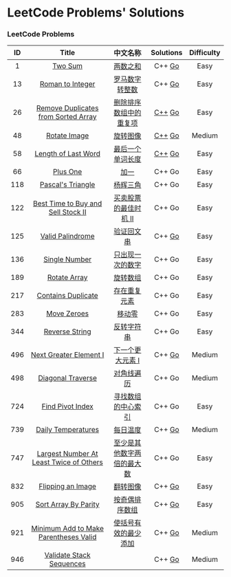 # LeetCode Problems' Solutions

### LeetCode Problems
| ID | Title | 中文名称 | Solutions | Difficulty |
| :------: | :------: | :------: | :------: | :------: |
| 1 | [Two Sum](https://leetcode.com/problems/two-sum/) | [两数之和](https://leetcode-cn.com/problems/two-sum/) | C++ [Go](https://github.com/SpiffyEight77/LeetCode/blob/master/Algorithm%20Problems/1.%20Two%20Sum/Two%20Sum.go) | Easy |
| 13 | [Roman to Integer](https://leetcode.com/problems/roman-to-integer/description/) | [罗马数字转整数](https://leetcode-cn.com/problems/roman-to-integer/) | C++ [Go](https://github.com/SpiffyEight77/LeetCode/blob/master/Algorithm%20Problems/13.%20Roman%20to%20Integer/Roman%20to%20Integer.go) | Easy |
| 26 | [Remove Duplicates from Sorted Array](https://leetcode.com/problems/remove-duplicates-from-sorted-array/) | [删除排序数组中的重复项](https://leetcode-cn.com/problems/remove-duplicates-from-sorted-array/description/) | [C++](https://github.com/SpiffyEight77/LeetCode/blob/master/Algorithm/Remove%20Duplicates%20from%20Sorted%20Array/Remove%20Duplicates%20from%20Sorted%20Array.cpp) [Go](https://github.com/SpiffyEight77/LeetCode/tree/master/Algorithm/Remove%20Duplicates%20from%20Sorted%20Array) | Easy |
| 48 | [Rotate Image](https://leetcode.com/problems/rotate-image) | [旋转图像](https://leetcode-cn.com/problems/rotate-image) | [C++]() [Go](https://github.com/SpiffyEight77/LeetCode/blob/master/Algorithm%20Problems/48.%20Rotate%20Image/Rotate%20Image.go) | Medium |
| 58 | [Length of Last Word](https://leetcode.com/problems/length-of-last-word) | [最后一个单词长度](https://leetcode-cn.com/problems/length-of-last-word) | [C++]() [Go](https://github.com/SpiffyEight77/LeetCode/blob/master/Algorithm%20Problems/58.%20Length%20of%20Last%20Word/Length%20of%20Last%20Word.go) | Easy |
| 66 | [Plus One](https://leetcode.com/problems/plus-one/description/) | [加一](https://leetcode-cn.com/problems/plus-one/description/) | C++ Go | Easy |
| 118 | [Pascal's Triangle](https://leetcode.com/problems/pascals-triangle/description/) | [杨辉三角](https://leetcode-cn.com/problems/pascals-triangle/) | C++ Go | Easy |
| 122 | [Best Time to Buy and Sell Stock II](https://leetcode.com/problems/best-time-to-buy-and-sell-stock-ii/) | [买卖股票的最佳时机 II](https://leetcode-cn.com/problems/best-time-to-buy-and-sell-stock-ii/) | C++ Go | Easy |
| 125 | [Valid Palindrome](https://leetcode.com/problems/valid-palindrome) | [验证回文串](https://leetcode-cn.com/problems/valid-palindrome) | C++ [Go](https://github.com/SpiffyEight77/LeetCode/blob/master/Algorithm%20Problems/125.%20Valid%20Palindrome/Valid%20Palindrome.go) | Easy |
| 136 | [Single Number](https://leetcode.com/problems/single-number/) | [只出现一次的数字](https://leetcode-cn.com/problems/single-number/) | C++ Go | Easy |
| 189 | [Rotate Array](https://leetcode.com/problems/rotate-array/) | [旋转数组](https://leetcode-cn.com/problems/rotate-array/) | C++ Go | Easy |
| 217 | [Contains Duplicate](https://leetcode.com/problems/contains-duplicate/) | [存在重复元素](https://leetcode-cn.com/problems/contains-duplicate/) | C++ Go | Easy |
| 283 | [Move Zeroes](https://leetcode.com/problems/move-zeroes/) | [移动零](https://leetcode-cn.com/problems/move-zeroes/) | C++ Go | Easy |
| 344 | [Reverse String](https://leetcode.com/problems/reverse-string/) | [反转字符串](https://leetcode-cn.com/problems/reverse-string/) | C++ Go | Easy |
| 496 | [Next Greater Element I](https://leetcode.com/problems/next-greater-element-i) | [下一个更大元素 I](https://leetcode-cn.com/problems/next-greater-element-i) | C++ [Go](https://github.com/SpiffyEight77/LeetCode/blob/master/Algorithm%20Problems/496.%20Next%20Greater%20Element%20I/Next%20Greater%20Element%20I.go) | Medium |
| 498 | [Diagonal Traverse](https://leetcode.com/problems/diagonal-traverse/) | [对角线遍历](https://leetcode-cn.com/problems/diagonal-traverse/) | C++ Go | Medium |
| 724 | [Find Pivot Index](https://leetcode.com/problems/find-pivot-index/description/) | [寻找数组的中心索引](https://leetcode-cn.com/problems/find-pivot-index/description/) | C++ Go | Easy |
| 739 | [Daily Temperatures](https://leetcode.com/problems/daily-temperatures) | [每日温度](https://leetcode-cn.com/problems/daily-temperatures) | C++ [Go](https://github.com/SpiffyEight77/LeetCode/blob/master/Algorithm%20Problems/739.%20Daily%20Temperatures/Daily%20Temperatures.go) | Medium |
| 747 | [Largest Number At Least Twice of Others](https://leetcode.com/problems/largest-number-at-least-twice-of-others/) | [至少是其他数字两倍的最大数](https://leetcode-cn.com/problems/largest-number-at-least-twice-of-others/) | C++ Go | Easy |
| 832 | [Flipping an Image](https://leetcode.com/problems/flipping-an-image) | [翻转图像](https://leetcode-cn.com/problems/flipping-an-image) | C++ [Go](https://github.com/SpiffyEight77/LeetCode/blob/master/Algorithm%20Problems/832.%20Flipping%20an%20Image/Flipping%20an%20Image.go) | Easy |
| 905 | [Sort Array By Parity](https://leetcode.com/problems/sort-array-by-parity) | [按奇偶排序数组](https://leetcode-cn.com/problems/sort-array-by-parity) | C++ [Go](https://github.com/SpiffyEight77/LeetCode/blob/master/Algorithm%20Problems/905.%20Sort%20Array%20By%20Parity/Sort%20Array%20By%20Parity.go) | Easy |
| 921 | [Minimum Add to Make Parentheses Valid](https://leetcode.com/problems/minimum-add-to-make-parentheses-valid) | [使括号有效的最少添加](https://leetcode-cn.com/problems/minimum-add-to-make-parentheses-valid) | C++ [Go](https://github.com/SpiffyEight77/LeetCode/blob/master/Algorithm%20Problems/921.%20Minimum%20Add%20to%20Make%20Parentheses%20Valid/Minimum%20Add%20to%20Make%20Parentheses%20Valid.go) | Medium |
| 946 | [Validate Stack Sequences](https://leetcode.com/problems/validate-stack-sequences) | []() | C++ [Go](https://github.com/SpiffyEight77/LeetCode/blob/master/Algorithm%20Problems/946.%20Validate%20Stack%20Sequences/Validate%20Stack%20Sequences.go) | Medium |
